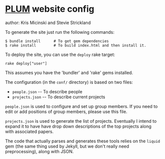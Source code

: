 # [PLUM][plum-url] website config
author: Kris Micinski and Stevie Strickland 

To generate the site just run the following commands:

    $ bundle install      # To get gem dependencies
    $ rake install        # To build index.html and then install it.

To deploy the site, you can use the `deploy` rake target:

    rake deploy["user"]

This assumes you have the 'bundler' and 'rake' gems installed.

The configuration (in the `conf/` directory) is based on two files:

 - `people.json` -- To describe people
 - `projects.json` -- To describe current projects

`people.json` is used to configure and set up group members.  If you
need to edit or add positions of group members, please use this file.

`projects.json` is used to generate the list of projects.
Eventually I intend to expand it to have have drop down descriptions
of the top projects along with associated papers.

The code that actually parses and generates these tools relies on the
`liquid` gem (the same thing used by Jekyll, but we don't really need
preprocessing), along with JSON.

[plum-url]: http://www.cs.umd.edu/projects/PL/ "PLUM @ UMD"
